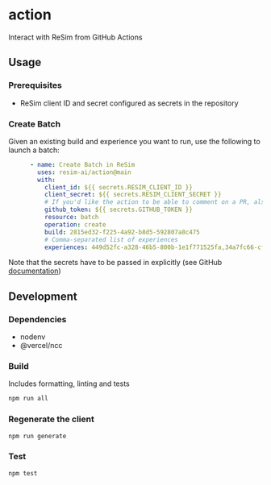 # action

Interact with ReSim from GitHub Actions

## Usage

### Prerequisites

- ReSim client ID and secret configured as secrets in the repository

### Create Batch

Given an existing build and experience you want to run, use the following to launch a batch:

```yaml
      - name: Create Batch in ReSim
        uses: resim-ai/action@main
        with:          
          client_id: ${{ secrets.RESIM_CLIENT_ID }}
          client_secret: ${{ secrets.RESIM_CLIENT_SECRET }}
          # If you'd like the action to be able to comment on a PR, also provide the automatically generated GitHub token
          github_token: ${{ secrets.GITHUB_TOKEN }}
          resource: batch
          operation: create
          build: 2815ed32-f225-4a92-b8d5-592807a8c475
          # Comma-separated list of experiences
          experiences: 449d52fc-a328-46b5-800b-1e1f771525fa,34a7fc66-cfae-4af1-a8ba-f0355f64c8aa
```

Note that the secrets have to be passed in explicitly (see GitHub [documentation](https://docs.github.com/en/actions/security-guides/using-secrets-in-github-actions#using-secrets-in-a-workflow))

## Development

### Dependencies

- nodenv
- @vercel/ncc

### Build

Includes formatting, linting and tests

```sh
npm run all
```

### Regenerate the client

```sh
npm run generate
```

### Test

```sh
npm test
```
